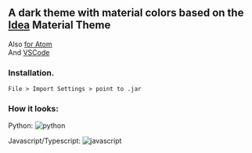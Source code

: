 ## A dark theme with material colors based on the [Idea](https://github.com/ChrisRM/material-theme-jetbrains) Material Theme

Also [for Atom](https://github.com/marcosfede/awesome-material-syntax)  
And  [VSCode](https://github.com/marcosfede/awesome-material-vscode) 

### Installation.
```
File > Import Settings > point to .jar
```

### How it looks:

Python:
![python](http://imgur.com/YK03qTJ.png)

Javascript/Typescript:
![javascript](http://imgur.com/9HzzE0q.png)

